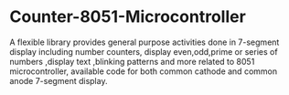 # Counter-8051-Microcontroller
A flexible library provides general purpose activities done in 7-segment display including number counters, display even,odd,prime or series of numbers ,display text ,blinking patterns and more related to 8051 microcontroller, available code for both common cathode and common anode 7-segment display.
